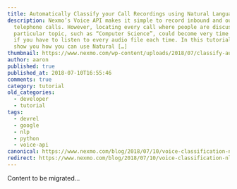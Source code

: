 ```yaml
---
title: Automatically Classify your Call Recordings using Natural Language Processing
description: Nexmo’s Voice API makes it simple to record inbound and outbound
  telephone calls. However, locating every call where people are discussing a
  particular topic, such as “Computer Science”, could become very time consuming
  if you have to listen to every audio file each time. In this tutorial, we’ll
  show you how you can use Natural […]
thumbnail: https://www.nexmo.com/wp-content/uploads/2018/07/classify-audio-nlp.png
author: aaron
published: true
published_at: 2018-07-10T16:55:46
comments: true
category: tutorial
old_categories:
  - developer
  - tutorial
tags:
  - devrel
  - google
  - nlp
  - python
  - voice-api
canonical: https://www.nexmo.com/blog/2018/07/10/voice-classification-nlp-google-cloud-dr
redirect: https://www.nexmo.com/blog/2018/07/10/voice-classification-nlp-google-cloud-dr
---
```

Content to be migrated...
